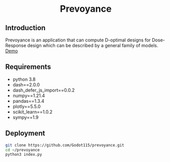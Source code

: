 <h1 align="center">Prevoyance</h1>

## Introduction
Prevoyance is an application that can compute D-optimal designs for Dose-Response design which can be described by a general family of models.
[Demo](https:design.proteinpill.fun)

## Requirements
- python 3.8
- dash==2.0.0
- dash_defer_js_import==0.0.2
- numpy==1.21.4
- pandas==1.3.4
- plotly==5.5.0
- scikit_learn==1.0.2
- sympy==1.9



## Deployment
```sh
git clone https://github.com/Godot115/prevoyance.git
cd ~/prevoyance
python3 index.py
```

